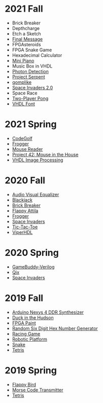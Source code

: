 # 2021 Fall
* Brick Breaker
* Depthcharge
* Etch a Sketch
* [Final Message](https://github.com/emcadamsv/CPE-487/tree/main/Final%20Project)
* FPGAsteroids
* FPGA Snake Game
* Hexadecimal Calculator
* [Mini Piano](https://github.com/Veggietay97/Vgty97/tree/master/CPE487/FInal_Project)
* Music Box in VHDL
* [Photon Detection](https://github.com/rkondrat1/FPGA_VHDL/tree/main/FINAL)
* [Project Serpent](https://github.com/mpiasevo/Project-Serpant)
* [qomplike](https://github.com/kresk0/2021DigitalSystemDesign/tree/main/final_project_qomp-like)
* [Space Invaders 2.0](https://github.com/miafelic/CPE487/tree/main/Space%20Invaders%202.0)
* Space Race
* [Two-Player Pong](https://github.com/kyritzb/CPE487/tree/main/final)
* [VHDL Font](https://github.com/Alan489/DSD/tree/main/final)
# 2021 Spring
* [CodeGolf](https://github.com/glimped/CodeGolf)
* [Frogger](https://github.com/cbenson1/CPE487/tree/main/Frogger_Final)
* [Mouse Reader](https://github.com/GSCoder1/CPE-487/tree/main/FinalProject)
* [Project 42: Mouse in the House](https://github.com/andrewdangelo/42_DSD_Project)
* [VHDL Image Processing](https://github.com/EKozlakov/DSDFP)
# 2020 Fall
* [Audio Visual Equalizer](https://github.com/karlsheng99/CPE487_dsd/tree/master/project)
* [Blackjack](https://sites.google.com/stevens.edu/ee322amartora/cpe-487/blackjack)
* [Brick Breaker](https://github.com/anishashin/CPE-487/tree/master/Final-Project)
* [Flappy Attila](https://github.com/BriannaPGarland/FlappyAttila)
* [Frogger](https://github.com/sbertussi/CPE-487/tree/master/Frogger_Project)
* [Space Invaders](https://github.com/chungiee/DigitalSystemDesign/tree/master/spaceInvaders)
* [Tic-Tac-Toe](https://github.com/RaZeragon/CPE487/tree/master/FinalProject)
* [ViperHDL](https://github.com/JMavorah/SnakeVHDL)
# 2020 Spring
* [GameBuddy-Verilog](https://github.com/grantsimmons/GameBuddy-Verilog)
* [Qix](https://github.com/jschmidtnj/cpe487/tree/master/code/final_project)
* [Space Invaders](https://github.com/mbozinov/CPE487-DSD/tree/master/FinalProject_DSD)
# 2019 Fall
* [Arduino Nexys 4 DDR Synthesizer](https://github.com/mycicle/dsdFinalProject)
* [Duck in the Hudson](https://github.com/tarasewiczregan/DuckInTheHudson)
* [FPGA Paint](https://github.com/PeterHo8888/FPGA_Paint)
* [Random Six Digit Hex Number Generator](https://sites.google.com/stevens.edu/cpe-487-2019f/project/final-design-random-six-digit-hex-number-generator)
* [Racing Game](https://sites.google.com/stevens.edu/cpe487/project)
* [Robotic Platform](https://github.com/TommyPinto/CPE487FinalProject)
* [Snake](https://sites.google.com/stevens.edu/digital-system-design-cpe-487/project)
* [Tetris](https://github.com/ygunarso/tetris-vhdl)
# 2019 Spring
* [Flappy Bird](https://sites.google.com/stevens.edu/cpe487website/project)
* [Morse Code Transmitter](https://sites.google.com/stevens.edu/dsds19-zhec/projects/morse-code-transmitter)
* [Tetris](https://github.com/danpelis/CPE487/tree/master/tetris_ex)
